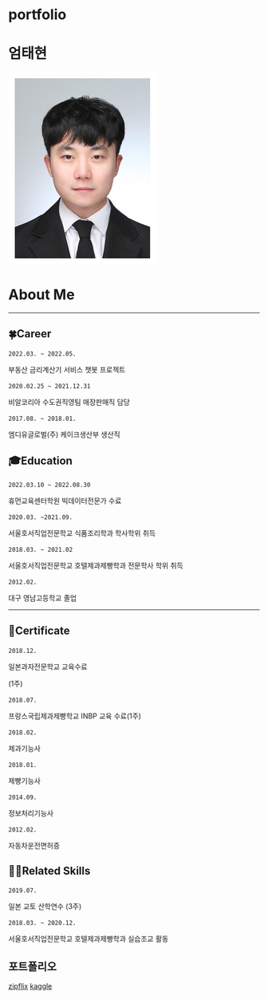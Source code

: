 # portfolio

# 엄태현

![](images/Eom.jpg)

# About Me

---

## 🍀Career

`2022.03. ~ 2022.05.`

부동산 금리계산기 서비스 챗봇 프로젝트

`2020.02.25 ~ 2021.12.31`

비알코리아 수도권직영팀 매장판매직 담당

`2017.08. ~ 2018.01.`

엠디유글로벌(주) 케이크생산부 생산직 

## 🎓Education

`2022.03.10 ~ 2022.08.30`

휴먼교육센터학원 빅데이터전문가 수료

`2020.03. ~2021.09.`

서울호서직업전문학교 식품조리학과 학사학위 취득

`2018.03. ~ 2021.02`

서울호서직업전문학교 호텔제과제빵학과 전문학사 학위 취득

`2012.02.`

대구 영남고등학교 졸업

---

## 🧾Certificate

`2018.12.`

일본과자전문학교 교육수료

(1주)

`2018.07.`

프랑스국립제과제빵학교 INBP 교육 수료(1주)

`2018.02.`

제과기능사

`2018.01.`

제빵기능사

`2014.09.`

정보처리기능사

`2012.02.`

자동차운전면허증

## 👩‍🚀**Related Skills**

`2019.07.`

일본 교토 산학연수 (3주)

`2018.03. ~ 2020.12.`

서울호서직업전문학교 호텔제과제빵학과 실습조교 활동

## 포트폴리오

[zipflix](ZIPFLIX프로젝트.pdf)
[kaggle](시계열활용사례.pdf)
